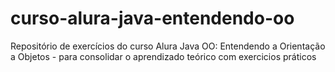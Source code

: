 # curso-alura-java-entendendo-oo
Repositório de exercícios do curso Alura Java OO: Entendendo a Orientação a Objetos - para consolidar o aprendizado teórico com exercicios práticos
